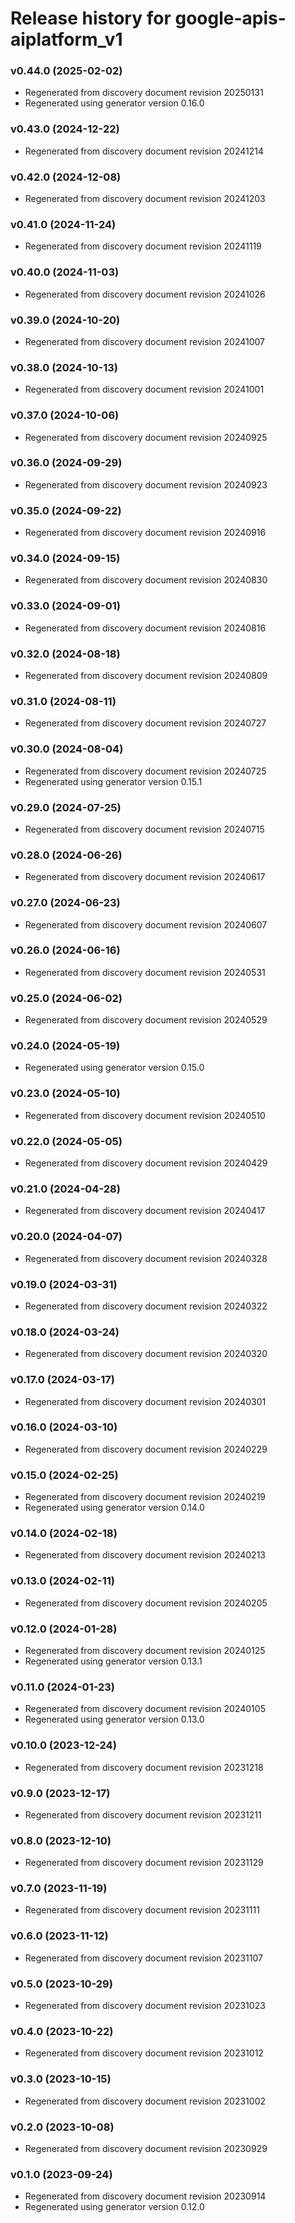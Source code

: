 # Release history for google-apis-aiplatform_v1

### v0.44.0 (2025-02-02)

* Regenerated from discovery document revision 20250131
* Regenerated using generator version 0.16.0

### v0.43.0 (2024-12-22)

* Regenerated from discovery document revision 20241214

### v0.42.0 (2024-12-08)

* Regenerated from discovery document revision 20241203

### v0.41.0 (2024-11-24)

* Regenerated from discovery document revision 20241119

### v0.40.0 (2024-11-03)

* Regenerated from discovery document revision 20241026

### v0.39.0 (2024-10-20)

* Regenerated from discovery document revision 20241007

### v0.38.0 (2024-10-13)

* Regenerated from discovery document revision 20241001

### v0.37.0 (2024-10-06)

* Regenerated from discovery document revision 20240925

### v0.36.0 (2024-09-29)

* Regenerated from discovery document revision 20240923

### v0.35.0 (2024-09-22)

* Regenerated from discovery document revision 20240916

### v0.34.0 (2024-09-15)

* Regenerated from discovery document revision 20240830

### v0.33.0 (2024-09-01)

* Regenerated from discovery document revision 20240816

### v0.32.0 (2024-08-18)

* Regenerated from discovery document revision 20240809

### v0.31.0 (2024-08-11)

* Regenerated from discovery document revision 20240727

### v0.30.0 (2024-08-04)

* Regenerated from discovery document revision 20240725
* Regenerated using generator version 0.15.1

### v0.29.0 (2024-07-25)

* Regenerated from discovery document revision 20240715

### v0.28.0 (2024-06-26)

* Regenerated from discovery document revision 20240617

### v0.27.0 (2024-06-23)

* Regenerated from discovery document revision 20240607

### v0.26.0 (2024-06-16)

* Regenerated from discovery document revision 20240531

### v0.25.0 (2024-06-02)

* Regenerated from discovery document revision 20240529

### v0.24.0 (2024-05-19)

* Regenerated using generator version 0.15.0

### v0.23.0 (2024-05-10)

* Regenerated from discovery document revision 20240510

### v0.22.0 (2024-05-05)

* Regenerated from discovery document revision 20240429

### v0.21.0 (2024-04-28)

* Regenerated from discovery document revision 20240417

### v0.20.0 (2024-04-07)

* Regenerated from discovery document revision 20240328

### v0.19.0 (2024-03-31)

* Regenerated from discovery document revision 20240322

### v0.18.0 (2024-03-24)

* Regenerated from discovery document revision 20240320

### v0.17.0 (2024-03-17)

* Regenerated from discovery document revision 20240301

### v0.16.0 (2024-03-10)

* Regenerated from discovery document revision 20240229

### v0.15.0 (2024-02-25)

* Regenerated from discovery document revision 20240219
* Regenerated using generator version 0.14.0

### v0.14.0 (2024-02-18)

* Regenerated from discovery document revision 20240213

### v0.13.0 (2024-02-11)

* Regenerated from discovery document revision 20240205

### v0.12.0 (2024-01-28)

* Regenerated from discovery document revision 20240125
* Regenerated using generator version 0.13.1

### v0.11.0 (2024-01-23)

* Regenerated from discovery document revision 20240105
* Regenerated using generator version 0.13.0

### v0.10.0 (2023-12-24)

* Regenerated from discovery document revision 20231218

### v0.9.0 (2023-12-17)

* Regenerated from discovery document revision 20231211

### v0.8.0 (2023-12-10)

* Regenerated from discovery document revision 20231129

### v0.7.0 (2023-11-19)

* Regenerated from discovery document revision 20231111

### v0.6.0 (2023-11-12)

* Regenerated from discovery document revision 20231107

### v0.5.0 (2023-10-29)

* Regenerated from discovery document revision 20231023

### v0.4.0 (2023-10-22)

* Regenerated from discovery document revision 20231012

### v0.3.0 (2023-10-15)

* Regenerated from discovery document revision 20231002

### v0.2.0 (2023-10-08)

* Regenerated from discovery document revision 20230929

### v0.1.0 (2023-09-24)

* Regenerated from discovery document revision 20230914
* Regenerated using generator version 0.12.0

